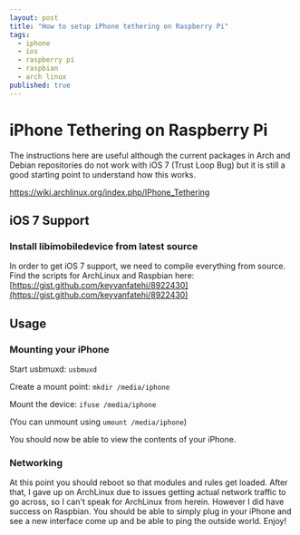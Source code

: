 ```yaml
---
layout: post
title: "How to setup iPhone tethering on Raspberry Pi"
tags:
  - iphone
  - ios
  - raspberry pi
  - raspbian
  - arch linux
published: true
---
```


# iPhone Tethering on Raspberry Pi

The instructions here are useful although the current packages in Arch and Debian repositories do not work with iOS 7 (Trust Loop Bug) but it is still a good starting point to understand how this works.

https://wiki.archlinux.org/index.php/IPhone_Tethering

## iOS 7 Support

### Install libimobiledevice from latest source

In order to get iOS 7 support, we need to compile everything from source. Find the scripts for ArchLinux and Raspbian here: [https://gist.github.com/keyvanfatehi/8922430](https://gist.github.com/keyvanfatehi/8922430)

## Usage

### Mounting your iPhone

Start usbmuxd: `usbmuxd`

Create a mount point: `mkdir /media/iphone`

Mount the device: `ifuse /media/iphone`

(You can unmount using `umount /media/iphone`)

You should now be able to view the contents of your iPhone.

### Networking

At this point you should reboot so that modules and rules get loaded. After that, I gave up on ArchLinux due to issues getting actual network traffic to go across, so I can't speak for ArchLinux from herein. However I did have success on Raspbian. You should be able to simply plug in your iPhone and see a new interface come up and be able to ping the outside world. Enjoy!

